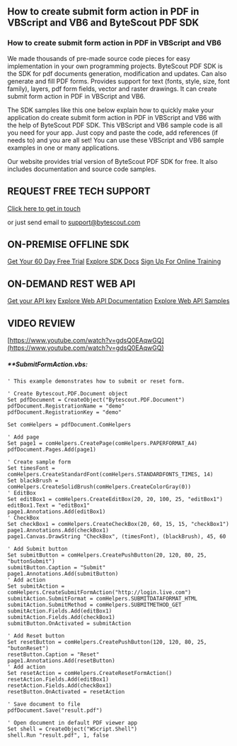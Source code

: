 ## How to create submit form action in PDF in VBScript and VB6 and ByteScout PDF SDK

### How to create submit form action in PDF in VBScript and VB6

We made thousands of pre-made source code pieces for easy implementation in your own programming projects. ByteScout PDF SDK is the SDK for pdf documents generation, modification and updates. Can also generate and fill PDF forms. Provides support for text (fonts, style, size, font family), layers, pdf form fields, vector and raster drawings. It can create submit form action in PDF in VBScript and VB6.

The SDK samples like this one below explain how to quickly make your application do create submit form action in PDF in VBScript and VB6 with the help of ByteScout PDF SDK. This VBScript and VB6 sample code is all you need for your app. Just copy and paste the code, add references (if needs to) and you are all set! You can use these VBScript and VB6 sample examples in one or many applications.

Our website provides trial version of ByteScout PDF SDK for free. It also includes documentation and source code samples.

## REQUEST FREE TECH SUPPORT

[Click here to get in touch](https://bytescout.zendesk.com/hc/en-us/requests/new?subject=ByteScout%20PDF%20SDK%20Question)

or just send email to [support@bytescout.com](mailto:support@bytescout.com?subject=ByteScout%20PDF%20SDK%20Question) 

## ON-PREMISE OFFLINE SDK 

[Get Your 60 Day Free Trial](https://bytescout.com/download/web-installer?utm_source=github-readme)
[Explore SDK Docs](https://bytescout.com/documentation/index.html?utm_source=github-readme)
[Sign Up For Online Training](https://academy.bytescout.com/)


## ON-DEMAND REST WEB API

[Get your API key](https://pdf.co/documentation/api?utm_source=github-readme)
[Explore Web API Documentation](https://pdf.co/documentation/api?utm_source=github-readme)
[Explore Web API Samples](https://github.com/bytescout/ByteScout-SDK-SourceCode/tree/master/PDF.co%20Web%20API)

## VIDEO REVIEW

[https://www.youtube.com/watch?v=gdsQ0EAqwGQ](https://www.youtube.com/watch?v=gdsQ0EAqwGQ)




<!-- code block begin -->

##### ****SubmitFormAction.vbs:**
    
```
' This example demonstrates how to submit or reset form.

' Create Bytescout.PDF.Document object
Set pdfDocument = CreateObject("Bytescout.PDF.Document")
pdfDocument.RegistrationName = "demo"
pdfDocument.RegistrationKey = "demo"

Set comHelpers = pdfDocument.ComHelpers

' Add page
Set page1 = comHelpers.CreatePage(comHelpers.PAPERFORMAT_A4)
pdfDocument.Pages.Add(page1)

' Create sample form
Set timesFont = comHelpers.CreateStandardFont(comHelpers.STANDARDFONTS_TIMES, 14)
Set blackBrush = comHelpers.CreateSolidBrush(comHelpers.CreateColorGray(0))
' EditBox
Set editBox1 = comHelpers.CreateEditBox(20, 20, 100, 25, "editBox1")
editBox1.Text = "editBox1"
page1.Annotations.Add(editBox1)
' CheckBox
Set checkBox1 = comHelpers.CreateCheckBox(20, 60, 15, 15, "checkBox1")
page1.Annotations.Add(checkBox1)
page1.Canvas.DrawString "CheckBox", (timesFont), (blackBrush), 45, 60 

' Add Submit button
Set submitButton = comHelpers.CreatePushButton(20, 120, 80, 25, "buttonSubmit")
submitButton.Caption = "Submit"
page1.Annotations.Add(submitButton)
' Add action
Set submitAction = comHelpers.CreateSubmitFormAction("http://login.live.com")
submitAction.SubmitFormat = comHelpers.SUBMITDATAFORMAT_HTML
submitAction.SubmitMethod = comHelpers.SUBMITMETHOD_GET
submitAction.Fields.Add(editBox1)
submitAction.Fields.Add(checkBox1)
submitButton.OnActivated = submitAction

' Add Reset button
Set resetButton = comHelpers.CreatePushButton(120, 120, 80, 25, "butonReset")
resetButton.Caption = "Reset"
page1.Annotations.Add(resetButton)
' Add action
Set resetAction = comHelpers.CreateResetFormAction()
resetAction.Fields.Add(editBox1)
resetAction.Fields.Add(checkBox1)
resetButton.OnActivated = resetAction

' Save document to file
pdfDocument.Save("result.pdf")

' Open document in default PDF viewer app
Set shell = CreateObject("WScript.Shell")
shell.Run "result.pdf", 1, false

```

<!-- code block end -->